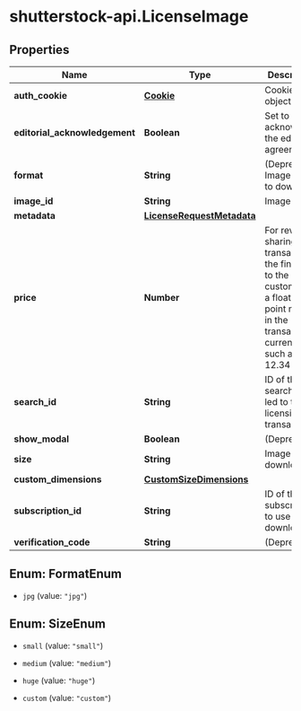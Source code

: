 # shutterstock-api.LicenseImage

## Properties
Name | Type | Description | Notes
------------ | ------------- | ------------- | -------------
**auth_cookie** | [**Cookie**](Cookie.md) | Cookie object | [optional] 
**editorial_acknowledgement** | **Boolean** | Set to true to acknowledge the editorial agreement | [optional] 
**format** | **String** | (Deprecated) Image format to download | [optional] [default to 'jpg']
**image_id** | **String** | Image ID | 
**metadata** | [**LicenseRequestMetadata**](LicenseRequestMetadata.md) |  | [optional] 
**price** | **Number** | For revenue-sharing transactions, the final cost to the end customer as a floating-point number in the transaction currency, such as 12.34 | [optional] 
**search_id** | **String** | ID of the search that led to this licensing transaction | [optional] 
**show_modal** | **Boolean** | (Deprecated) | [optional] 
**size** | **String** | Image size to download | [optional] 
**custom_dimensions** | [**CustomSizeDimensions**](CustomSizeDimensions.md) |  | [optional] 
**subscription_id** | **String** | ID of the subscription to use for the download. | [optional] 
**verification_code** | **String** | (Deprecated) | [optional] 


<a name="FormatEnum"></a>
## Enum: FormatEnum


* `jpg` (value: `"jpg"`)




<a name="SizeEnum"></a>
## Enum: SizeEnum


* `small` (value: `"small"`)

* `medium` (value: `"medium"`)

* `huge` (value: `"huge"`)

* `custom` (value: `"custom"`)




